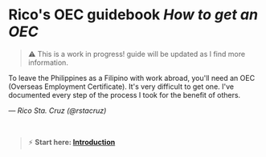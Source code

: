 # Rico's OEC guidebook _How to get an OEC_

> :warning: This is a work in progress! guide will be updated as I find more information.

To leave the Philippines as a Filipino with work abroad, you'll need an OEC (Overseas Employment Certificate). It's very difficult to get one. I've documented every step of the process I took for the benefit of others.

*&mdash; Rico Sta. Cruz (@rstacruz)*

<br>

> :zap: **Start here: [Introduction](docs/introduction.md)**
